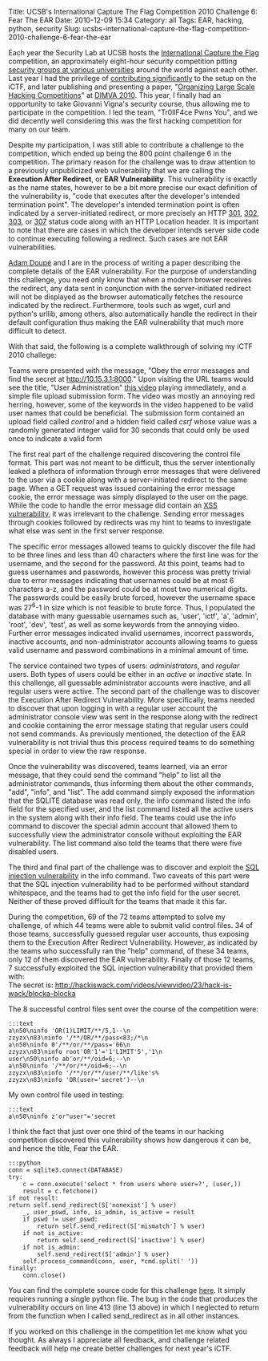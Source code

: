 Title: UCSB's International Capture The Flag Competition 2010 Challenge 6: Fear The EAR
Date: 2010-12-09 15:34
Category: all
Tags: EAR, hacking, python, security
Slug: ucsbs-international-capture-the-flag-competition-2010-challenge-6-fear-the-ear

Each year the Security Lab at UCSB hosts the [International Capture the Flag][]
competition, an approximately eight-hour security competition pitting [security
groups at various universities][] around the world against each other. Last
year I had the privilege of [contributing significantly][] to the setup on the
iCTF, and later publishing and presenting a paper, "[Organizing Large Scale
Hacking Competitions][]" at [DIMVA 2010][]. This year, I finally had an
opportunity to take Giovanni Vigna's security course, thus allowing me to
participate in the competition. I led the team, "Tr0llF4ce Pwns You", and we
did decently well considering this was the first hacking competition for many
on our team.

Despite my participation, I was still able to contribute a challenge to the
competition, which ended up being the 800 point challenge 6 in the competition.
The primary reason for the challenge was to draw attention to a previously
unpublicized web vulnerability that we are calling the **Execution After
Redirect**, or **EAR Vulnerability**. This vulnerability is exactly as the name
states, however to be a bit more precise our exact definition of the
vulnerability is, "code that executes after the developer's intended
termination point". The developer's intended termination point is often
indicated by a server-initiated redirect, or more precisely an HTTP [301][],
[302][], [303][], or [307][] status code along with an HTTP Location header. It
is important to note that there are cases in which the developer intends server
side code to continue executing following a redirect. Such cases are not EAR
vulnerabilities.

[Adam Doupé][] and I are in the process of writing a paper describing the
complete details of the EAR vulnerability. For the purpose of understanding
this challenge, you need only know that when a modern browser receives the
redirect, any data sent in conjunction with the server-initiated redirect will
not be displayed as the browser automatically fetches the resource indicated by
the redirect. Furthermore, tools such as wget, curl and python's urllib, among
others, also automatically handle the redirect in their default configuration
thus making the EAR vulnerability that much more difficult to detect.

With that said, the following is a complete walkthrough of solving my iCTF 2010
challege:

Teams were presented with the message, "Obey the error messages and find the
secret at http://10.15.3.1:8000." Upon visiting the URL teams would see the
title, "User Administration" [this video][] playing immediately, and a simple
file upload submission form. The video was mostly an annoying red herring,
however, some of the keywords in the video happened to be valid user names that
could be beneficial. The submission form contained an upload field called
*control* and a hidden field called *csrf* whose value was a randomly generated
integer valid for 30 seconds that could only be used once to indicate a valid
form

The first real part of the challenge required discovering the control file
format. This part was not meant to be difficult, thus the server intentionally
leaked a plethora of information through error messages that were delivered to
the user via a cookie along with a server-initiated redirect to the same page.
When a GET request was issued containing the error message cookie, the error
message was simply displayed to the user on the page. While the code to handle
the error message did contain an [XSS vulnerability][], it was irrelevant to
the challenge. Sending error messages through cookies followed by redirects was
my hint to teams to investigate what else was sent in the first server
response.

The specific error messages allowed teams to quickly discover the file had to
be three lines and less than 40 characters where the first line was for the
username, and the second for the password. At this point, teams had to guess
usernames and passwords, however this process was pretty trivial due to error
messages indicating that usernames could be at most 6 characters a-z, and the
password could be at most two numerical digits. The passwords could be easily
brute forced, however the username space was 27<sup>6</sup>-1 in size which is
not feasible to brute force. Thus, I populated the database with many guessable
usernames such as, 'user', 'ictf', 'a', 'admin', 'root', 'dev', 'test', as well
as some keywords from the annoying video. Further error messages indicated
invalid usernames, incorrect passwords, inactive accounts, and
non-administrator accounts allowing teams to guess valid username and password
combinations in a minimal amount of time.

The service contained two types of users: *administrators*, and *regular*
users. Both types of users could be either in an *active* or *inactive* state.
In this challenge, all guessable administrator accounts were inactive, and all
regular users were active. The second part of the challenge was to discover the
Execution After Redirect Vulnerability. More specifically, teams needed to
discover that upon logging in with a regular user account the administrator
console view was sent in the response along with the redirect and cookie
containing the error message stating that regular users could not send
commands. As previously mentioned, the detection of the EAR vulnerability is
not trivial thus this process required teams to do something special in order
to view the raw response.

Once the vulnerability was discovered, teams learned, via an error message,
that they could send the command "help" to list all the administrator commands,
thus informing them about the other commands, "add", "info", and "list". The
add command simply exposed the information that the SQLITE database was read
only, the info command listed the info field for the specified user, and the
list command listed all the active users in the system along with their info
field. The teams could use the info command to discover the special admin
account that allowed them to successfully view the administrator console
without exploiting the EAR vulnerability. The list command also told the teams
that there were five disabled users.

The third and final part of the challenge was to discover and exploit the [SQL
injection vulnerability][] in the info command. Two caveats of this part were
that the SQL injection vulnerability had to be performed without standard
whitespace, and the teams had to get the info field for the user secret.
Neither of these proved difficult for the teams that made it this far.

During the competition, 69 of the 72 teams attempted to solve my challenge, of
which 44 teams were able to submit valid control files. 34 of those teams,
successfully guessed regular user accounts, thus exposing them to the Execution
After Redirect Vulnerability. However, as indicated by the teams who
successfully ran the "help" command, of these 34 teams, only 12 of them
discovered the EAR vulnerability. Finally of those 12 teams, 7 successfully
exploited the SQL injection vulnerability that provided them with:  
The secret is:
<http://hackiswack.com/videos/viewvideo/23/hack-is-wack/blocka-blocka>

The 8 successful control files sent over the course of the competition were:

    :::text
    a\n50\ninfo 'OR(1)LIMIT/**/5,1--\n
    zzyzx\n83\ninfo '/**/OR/**/pass<83;/*\n
    a\n50\ninfo 0'/**/or/**/pass='66\n
    zzyzx\n83\ninfo root'OR'1'='1'LIMIT'5','1\n
    user\n50\ninfo ab'or/**/oid=6;--\n
    a\n50\ninfo '/**/or/**/oid=6;--\n
    zzyzx\n83\ninfo '/**/or/**/user/**/like's%
    zzyzx\n83\ninfo 'OR(user='secret')--\n

My own control file used in testing:

    :::text
    a\n50\ninfo z'or"user"='secret

I think the fact that just over one third of the teams in our hacking
competition discovered this vulnerability shows how dangerous it can be, and
hence the title, Fear the EAR.

    :::python
    conn = sqlite3.connect(DATABASE)
    try:
        c = conn.execute('select * from users where user=?', (user,))
        result = c.fetchone()
    if not result:
    return self.send_redirect(S['nonexist'] % user)
        _, user_pswd, info, is_admin, is_active = result
        if pswd != user_pswd:
            return self.send_redirect(S['mismatch'] % user)
        if not is_active:
            return self.send_redirect(S['inactive'] % user)
        if not is_admin:
            self.send_redirect(S['admin'] % user)
        self.process_command(conn, user, *cmd.split(' '))
    finally:
        conn.close()

You can find the complete source code for this challenge [here][]. It simply
requires running a single python file. The bug in the code that produces the
vulnerability occurs on line 413 (line 13 above) in which I neglected to return
from the function when I called send\_redirect as in all other instances.

If you worked on this challenge in the competition let me know what you
thought. As always I appreciate all feedback, and challenge related feedback
will help me create better challenges for next year's iCTF.

  [International Capture the Flag]: http://ictf.cs.ucsb.edu/
  [security groups at various universities]: http://ictf.cs.ucsb.edu/ictf10/participants.php
  [contributing significantly]: /2009/12/06/ictf09-%E2%80%93-ucsbs-international-capture-the-flag-competition/
  [Organizing Large Scale Hacking Competitions]: http://portal.acm.org/citation.cfm?id=1884859
  [DIMVA 2010]: http://dimva2010.fkie.fraunhofer.de/program.html
  [301]: http://www.w3.org/Protocols/rfc2616/rfc2616-sec10.html#sec10.3.2
  [302]: http://www.w3.org/Protocols/rfc2616/rfc2616-sec10.html#sec10.3.3
  [303]: http://www.w3.org/Protocols/rfc2616/rfc2616-sec10.html#sec10.3.4
  [307]: http://www.w3.org/Protocols/rfc2616/rfc2616-sec10.html#sec10.3.8
  [Adam Doupé]: http://adamdoupe.com/
  [this video]: http://www.archive.org/download/MannyCanard_USCSpeedRemix/MannyCanardH264.ogv
  [XSS vulnerability]: http://en.wikipedia.org/wiki/Cross-site_scripting
  [SQL injection vulnerability]: http://en.wikipedia.org/wiki/SQL_injection
  [here]: /public/ictf2010_challenge6.tar.gz
